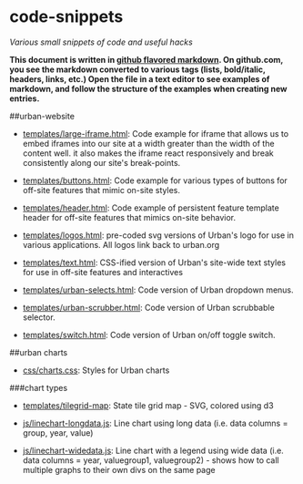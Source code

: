 # code-snippets
*Various small snippets of code and useful hacks*

**This document is written in [github flavored markdown](https://help.github.com/articles/github-flavored-markdown/). On github.com, you see the markdown converted to various tags (lists, bold/italic, headers, links, etc.) Open the file in a text editor to see examples of markdown, and follow the structure of the examples when creating new entries.**

##urban-website
- [templates/large-iframe.html](templates/large-iframe.html): Code example for iframe that allows us to embed iframes into our site at a width greater than the width of the content well. it also makes the iframe react responsively and break consistently along our site's break-points.

- [templates/buttons.html](templates/buttons.html): Code example for various types of buttons for off-site features that mimic on-site styles.

- [templates/header.html](templates/header.html): Code example of persistent feature template header for off-site features that mimics on-site behavior.

- [templates/logos.html](templates/logos.html): pre-coded svg versions of Urban's logo for use in various applications. All logos link back to urban.org

- [templates/text.html](templates/text.html): CSS-ified version of Urban's site-wide text styles for use in off-site features and interactives

- [templates/urban-selects.html](templates/urban-selects.html): Code version of Urban dropdown menus.

- [templates/urban-scrubber.html](templates/urban-scrubber.html): Code version of Urban scrubbable selector.

- [templates/switch.html](templates/switch.html): Code version of Urban on/off toggle switch.

##urban charts
- [css/charts.css](css/charts.css): Styles for Urban charts

###chart types
- [templates/tilegrid-map](templates/tilegrid-map.html): State tile grid map - SVG, colored using d3

- [js/linechart-longdata.js](js/linechart-longdata.js): Line chart using long data (i.e. data columns = group, year, value)

- [js/linechart-widedata.js](js/linechart-widedata.js): Line chart with a legend using wide data (i.e. data columns = year, valuegroup1, valuegroup2) - shows how to call multiple graphs to their own divs on the same page

